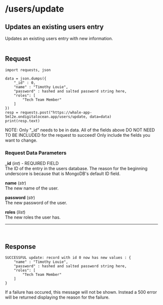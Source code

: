 # /users/update

## Updates an existing users entry
Updates an existing users entry with new information.
<br><br>

## Request

    import requests, json

    data = json.dumps({
        "_id" : 0,   
        "name" : "Timothy Louie",
        "password" : hashed and salted password string here,
        "roles": [
            "Tech Team Member"
        ]
    })
    resp = requests.post("https://whale-app-5ml2e.ondigitalocean.app/users/update, data=data)
    print(resp.text)

NOTE: Only "_id" needs to be in data. All of the fields above DO NOT NEED TO BE INCLUDED for the request to succeed! Only include the fields you want to change.

### Request Data Parameters

**_id** (*int*) - REQUIRED FIELD <br>
    The ID of the entry in the users database. The reason for the beginning underscore is because that is MongoDB's default ID field.

**name** (*str*) <br>
    The new name of the user.

**password** (*str*) <br>
    The new password of the user.

**roles** (*list*) <br>
    The new roles the user has.

<hr> <br>

## Response
    
    SUCCESSFUL update: record with id 0 now has new values : {  
        "name" : "Timothy Louie",
        "password" : hashed and salted password string here,
        "roles": [
            "Tech Team Member"
        ]
    }

If a failure has occured, this message will not be shown. Instead a 500 error will be returned displaying the reason for the failure.